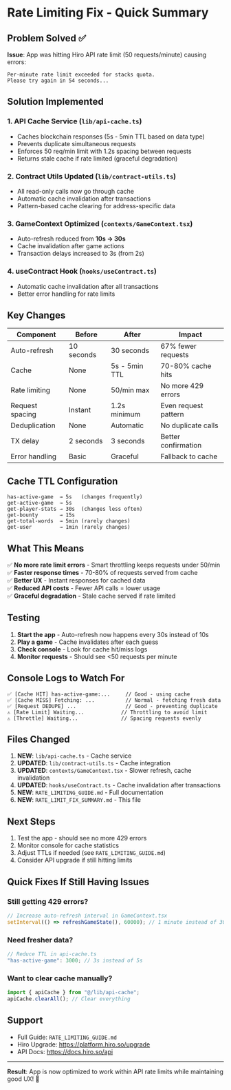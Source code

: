 # Rate Limiting Fix - Quick Summary

## Problem Solved ✅

**Issue**: App was hitting Hiro API rate limit (50 requests/minute) causing errors:

```
Per-minute rate limit exceeded for stacks quota.
Please try again in 54 seconds...
```

## Solution Implemented

### 1. **API Cache Service** (`lib/api-cache.ts`)

-   Caches blockchain responses (5s - 5min TTL based on data type)
-   Prevents duplicate simultaneous requests
-   Enforces 50 req/min limit with 1.2s spacing between requests
-   Returns stale cache if rate limited (graceful degradation)

### 2. **Contract Utils Updated** (`lib/contract-utils.ts`)

-   All read-only calls now go through cache
-   Automatic cache invalidation after transactions
-   Pattern-based cache clearing for address-specific data

### 3. **GameContext Optimized** (`contexts/GameContext.tsx`)

-   Auto-refresh reduced from **10s → 30s**
-   Cache invalidation after game actions
-   Transaction delays increased to 3s (from 2s)

### 4. **useContract Hook** (`hooks/useContract.ts`)

-   Automatic cache invalidation after all transactions
-   Better error handling for rate limits

## Key Changes

| Component       | Before     | After         | Impact               |
| --------------- | ---------- | ------------- | -------------------- |
| Auto-refresh    | 10 seconds | 30 seconds    | 67% fewer requests   |
| Cache           | None       | 5s - 5min TTL | 70-80% cache hits    |
| Rate limiting   | None       | 50/min max    | No more 429 errors   |
| Request spacing | Instant    | 1.2s minimum  | Even request pattern |
| Deduplication   | None       | Automatic     | No duplicate calls   |
| TX delay        | 2 seconds  | 3 seconds     | Better confirmation  |
| Error handling  | Basic      | Graceful      | Fallback to cache    |

## Cache TTL Configuration

```
has-active-game  → 5s   (changes frequently)
get-active-game  → 5s
get-player-stats → 30s  (changes less often)
get-bounty       → 15s
get-total-words  → 5min (rarely changes)
get-user         → 1min (rarely changes)
```

## What This Means

✅ **No more rate limit errors** - Smart throttling keeps requests under 50/min  
✅ **Faster response times** - 70-80% of requests served from cache  
✅ **Better UX** - Instant responses for cached data  
✅ **Reduced API costs** - Fewer API calls = lower usage  
✅ **Graceful degradation** - Stale cache served if rate limited

## Testing

1. **Start the app** - Auto-refresh now happens every 30s instead of 10s
2. **Play a game** - Cache invalidates after each guess
3. **Check console** - Look for cache hit/miss logs
4. **Monitor requests** - Should see <50 requests per minute

## Console Logs to Watch For

```
✅ [Cache HIT] has-active-game:...     // Good - using cache
✅ [Cache MISS] Fetching: ...          // Normal - fetching fresh data
✅ [Request DEDUPE] ...                // Good - preventing duplicate
⚠️ [Rate Limit] Waiting...            // Throttling to avoid limit
⚠️ [Throttle] Waiting...              // Spacing requests evenly
```

## Files Changed

1. **NEW**: `lib/api-cache.ts` - Cache service
2. **UPDATED**: `lib/contract-utils.ts` - Cache integration
3. **UPDATED**: `contexts/GameContext.tsx` - Slower refresh, cache invalidation
4. **UPDATED**: `hooks/useContract.ts` - Cache invalidation after transactions
5. **NEW**: `RATE_LIMITING_GUIDE.md` - Full documentation
6. **NEW**: `RATE_LIMIT_FIX_SUMMARY.md` - This file

## Next Steps

1. Test the app - should see no more 429 errors
2. Monitor console for cache statistics
3. Adjust TTLs if needed (see `RATE_LIMITING_GUIDE.md`)
4. Consider API upgrade if still hitting limits

## Quick Fixes If Still Having Issues

### Still getting 429 errors?

```typescript
// Increase auto-refresh interval in GameContext.tsx
setInterval(() => refreshGameState(), 60000); // 1 minute instead of 30s
```

### Need fresher data?

```typescript
// Reduce TTL in api-cache.ts
"has-active-game": 3000; // 3s instead of 5s
```

### Want to clear cache manually?

```typescript
import { apiCache } from "@/lib/api-cache";
apiCache.clearAll(); // Clear everything
```

## Support

-   Full Guide: `RATE_LIMITING_GUIDE.md`
-   Hiro Upgrade: https://platform.hiro.so/upgrade
-   API Docs: https://docs.hiro.so/api

---

**Result**: App is now optimized to work within API rate limits while maintaining good UX! 🎉
